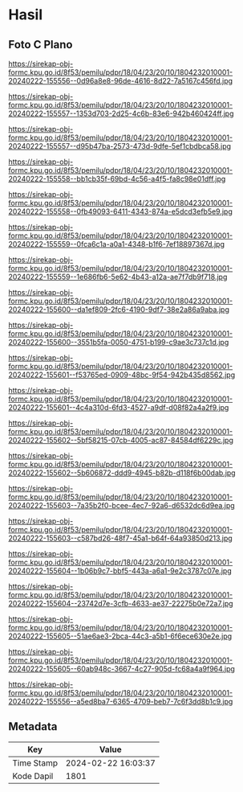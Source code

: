 # Hasil

## Foto C Plano

https://sirekap-obj-formc.kpu.go.id/8f53/pemilu/pdpr/18/04/23/20/10/1804232010001-20240222-155556--0d96a8e8-96de-4616-8d22-7a5167c456fd.jpg

https://sirekap-obj-formc.kpu.go.id/8f53/pemilu/pdpr/18/04/23/20/10/1804232010001-20240222-155557--1353d703-2d25-4c6b-83e6-942b460424ff.jpg

https://sirekap-obj-formc.kpu.go.id/8f53/pemilu/pdpr/18/04/23/20/10/1804232010001-20240222-155557--d95b47ba-2573-473d-9dfe-5ef1cbdbca58.jpg

https://sirekap-obj-formc.kpu.go.id/8f53/pemilu/pdpr/18/04/23/20/10/1804232010001-20240222-155558--bb1cb35f-69bd-4c56-a4f5-fa8c98e01dff.jpg

https://sirekap-obj-formc.kpu.go.id/8f53/pemilu/pdpr/18/04/23/20/10/1804232010001-20240222-155558--0fb49093-6411-4343-874a-e5dcd3efb5e9.jpg

https://sirekap-obj-formc.kpu.go.id/8f53/pemilu/pdpr/18/04/23/20/10/1804232010001-20240222-155559--0fca6c1a-a0a1-4348-b1f6-7ef18897367d.jpg

https://sirekap-obj-formc.kpu.go.id/8f53/pemilu/pdpr/18/04/23/20/10/1804232010001-20240222-155559--1e686fb6-5e62-4b43-a12a-ae7f7db9f718.jpg

https://sirekap-obj-formc.kpu.go.id/8f53/pemilu/pdpr/18/04/23/20/10/1804232010001-20240222-155600--da1ef809-2fc6-4190-9df7-38e2a86a9aba.jpg

https://sirekap-obj-formc.kpu.go.id/8f53/pemilu/pdpr/18/04/23/20/10/1804232010001-20240222-155600--3551b5fa-0050-4751-b199-c9ae3c737c1d.jpg

https://sirekap-obj-formc.kpu.go.id/8f53/pemilu/pdpr/18/04/23/20/10/1804232010001-20240222-155601--f53765ed-0909-48bc-9f54-942b435d8562.jpg

https://sirekap-obj-formc.kpu.go.id/8f53/pemilu/pdpr/18/04/23/20/10/1804232010001-20240222-155601--4c4a310d-6fd3-4527-a9df-d08f82a4a2f9.jpg

https://sirekap-obj-formc.kpu.go.id/8f53/pemilu/pdpr/18/04/23/20/10/1804232010001-20240222-155602--5bf58215-07cb-4005-ac87-84584df6229c.jpg

https://sirekap-obj-formc.kpu.go.id/8f53/pemilu/pdpr/18/04/23/20/10/1804232010001-20240222-155602--5b606872-ddd9-4945-b82b-d118f6b00dab.jpg

https://sirekap-obj-formc.kpu.go.id/8f53/pemilu/pdpr/18/04/23/20/10/1804232010001-20240222-155603--7a35b2f0-bcee-4ec7-92a6-d6532dc6d9ea.jpg

https://sirekap-obj-formc.kpu.go.id/8f53/pemilu/pdpr/18/04/23/20/10/1804232010001-20240222-155603--c587bd26-48f7-45a1-b64f-64a93850d213.jpg

https://sirekap-obj-formc.kpu.go.id/8f53/pemilu/pdpr/18/04/23/20/10/1804232010001-20240222-155604--1b06b9c7-bbf5-443a-a6a1-9e2c3787c07e.jpg

https://sirekap-obj-formc.kpu.go.id/8f53/pemilu/pdpr/18/04/23/20/10/1804232010001-20240222-155604--23742d7e-3cfb-4633-ae37-22275b0e72a7.jpg

https://sirekap-obj-formc.kpu.go.id/8f53/pemilu/pdpr/18/04/23/20/10/1804232010001-20240222-155605--51ae6ae3-2bca-44c3-a5b1-6f6ece630e2e.jpg

https://sirekap-obj-formc.kpu.go.id/8f53/pemilu/pdpr/18/04/23/20/10/1804232010001-20240222-155605--60ab948c-3667-4c27-905d-fc68a4a9f964.jpg

https://sirekap-obj-formc.kpu.go.id/8f53/pemilu/pdpr/18/04/23/20/10/1804232010001-20240222-155556--a5ed8ba7-6365-4709-beb7-7c6f3dd8b1c9.jpg


## Metadata

| Key        | Value               |
| ---------- | ------------------- |
| Time Stamp | 2024-02-22 16:03:37 |
| Kode Dapil | 1801                |



